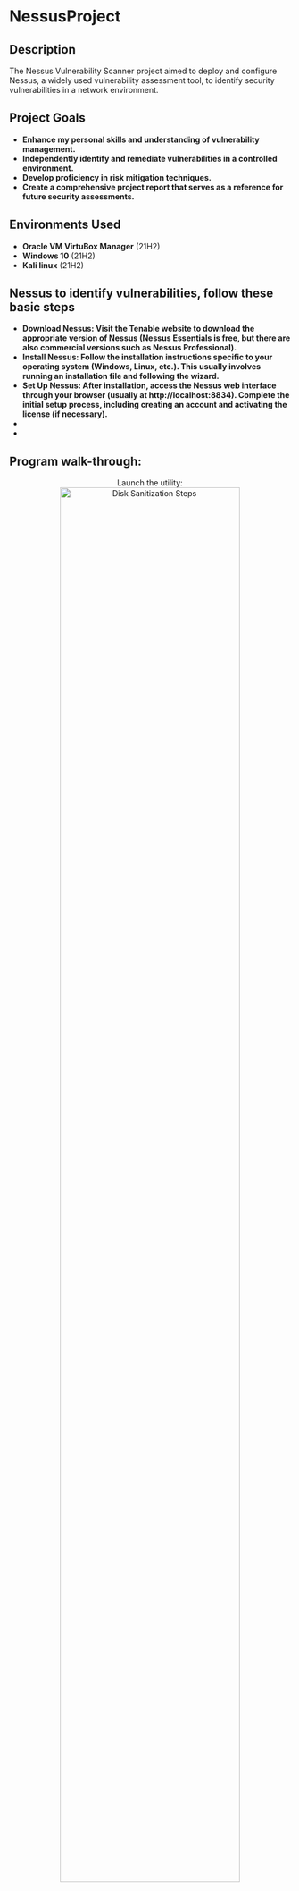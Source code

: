 # NessusProject

 

<h2>Description</h2>
The Nessus Vulnerability Scanner project aimed to deploy and configure Nessus, a widely used vulnerability assessment tool, to identify security vulnerabilities in a network environment.
<br />


<h2>Project Goals</h2>

- <b>Enhance my personal skills and understanding of vulnerability management.</b> 
- <b>Independently identify and remediate vulnerabilities in a controlled environment.</b>
- <b>Develop proficiency in risk mitigation techniques.</b>
- <b>Create a comprehensive project report that serves as a reference for future security assessments.</b>


<h2>Environments Used </h2>

- <b>Oracle VM VirtuBox Manager</b> (21H2)
- <b>Windows 10</b> (21H2)
- <b>Kali linux</b> (21H2)

 <h2>Nessus to identify vulnerabilities, follow these basic steps</h2>

 - <b>Download Nessus: Visit the Tenable website to download the appropriate version of Nessus (Nessus Essentials is free, but there are also commercial versions such as Nessus Professional).</b>
 - <b>Install Nessus: Follow the installation instructions specific to your operating system (Windows, Linux, etc.). This usually involves running an installation file and following the wizard.</b>
 - <b>Set Up Nessus: After installation, access the Nessus web interface through your browser (usually at http://localhost:8834). Complete the initial setup process, including creating an account and activating the license (if necessary).</b>
 - <b></b>
 - <b></b>
 

<h2>Program walk-through:</h2>

<p align="center">
Launch the utility: <br/>
<img src="https://i.imgur.com/62TgaWL.png" height="80%" width="80%" alt="Disk Sanitization Steps"/>
<br />
<br />
Select the disk:  <br/>
<img src="https://i.imgur.com/tcTyMUE.png" height="80%" width="80%" alt="Disk Sanitization Steps"/>
<br />
<br />
Enter the number of passes: <br/>
<img src="https://i.imgur.com/nCIbXbg.png" height="80%" width="80%" alt="Disk Sanitization Steps"/>
<br />
<br />
Confirm your selection:  <br/>
<img src="https://i.imgur.com/cdFHBiU.png" height="80%" width="80%" alt="Disk Sanitization Steps"/>
<br />
<br />
Wait for process to complete (may take some time):  <br/>
<img src="https://i.imgur.com/JL945Ga.png" height="80%" width="80%" alt="Disk Sanitization Steps"/>
<br />
<br />
Sanitization complete:  <br/>
<img src="https://i.imgur.com/K71yaM2.png" height="80%" width="80%" alt="Disk Sanitization Steps"/>
<br />
<br />
Observe the wiped disk:  <br/>
<img src="https://i.imgur.com/AeZkvFQ.png" height="80%" width="80%" alt="Disk Sanitization Steps"/>
</p>

<!--
 ```diff
- text in red
+ text in green
! text in orange
# text in gray
@@ text in purple (and bold)@@
```
